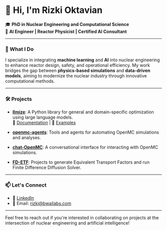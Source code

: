 # 👋 Hi, I'm Rizki Oktavian

🎓 **PhD in Nuclear Engineering and Computational Science**  
🔬 **AI Engineer | Reactor Physicist | Certified AI Consultant**  

---

### 🔧 What I Do

I specialize in integrating **machine learning** and **AI** into nuclear engineering to enhance reactor design, safety, and operational efficiency. My work bridges the gap between **physics-based simulations** and **data-driven models**, aiming to modernize the nuclear industry through innovative computational methods.

---

### 🛠️ Projects

- [**llmize**](https://github.com/rizkiokt/llmize): A Python library for general and domain-specific optimization using large language models.  
  📄 [Documentation](https://llmize.readthedocs.io/en/latest/) | 🧪 [Examples](https://github.com/rizkiokt/llmize/tree/main/examples)

- [**openmc-agents**](https://github.com/rizkiokt/openmc-agents): Tools and agents for automating OpenMC simulations and analyses.

- [**chat-OpenMC**](https://github.com/rizkiokt/chat-OpenMC): A conversational interface for interacting with OpenMC simulations.

- [**FD-ETF**](https://github.com/rizkiokt/FD-ETF): Projects to generate Equivalent Transport Factors and run Finite Difference Diffusion Solver.

---

### 📫 Let's Connect

- 💼 [LinkedIn](https://www.linkedin.com/in/rizkiokt)
- 📧 Email: rizki@bwailabs.com

---

Feel free to reach out if you're interested in collaborating on projects at the intersection of nuclear engineering and artificial intelligence!
